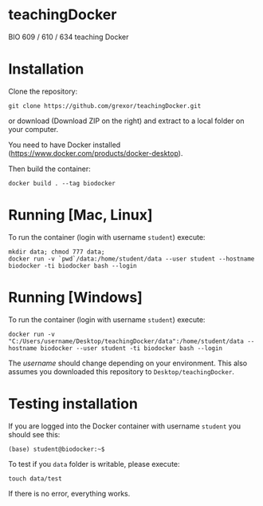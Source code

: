 # teachingDocker

BIO 609 / 610 / 634 teaching Docker

# Installation

Clone the repository:

`git clone https://github.com/grexor/teachingDocker.git`

or download (Download ZIP on the right) and extract to a local folder on your computer.

You need to have Docker installed (https://www.docker.com/products/docker-desktop).

Then build the container:

```
docker build . --tag biodocker
```

# Running [Mac, Linux]

To run the container (login with username `student`) execute:

```
mkdir data; chmod 777 data;
docker run -v `pwd`/data:/home/student/data --user student --hostname biodocker -ti biodocker bash --login
```

# Running [Windows]

To run the container (login with username `student`) execute:

```
docker run -v "C:/Users/username/Desktop/teachingDocker/data":/home/student/data --hostname biodocker --user student -ti biodocker bash --login
```

The *username* should change depending on your environment. This also assumes you downloaded this repository to `Desktop/teachingDocker`.

# Testing installation

If you are logged into the Docker container with username `student` you should see this:

`(base) student@biodocker:~$`

To test if you `data` folder is writable, please execute:

`touch data/test`

If there is no error, everything works.
